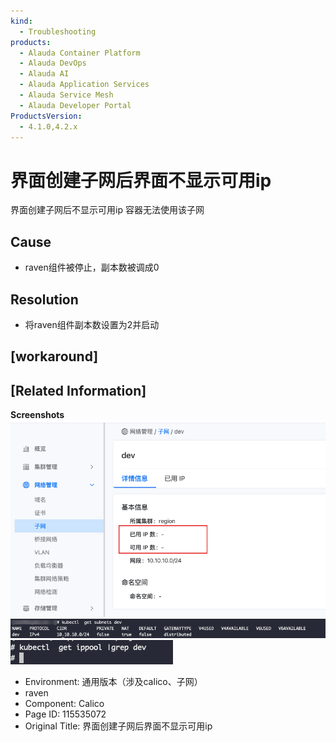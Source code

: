 ```yaml
---
kind:
  - Troubleshooting
products:
  - Alauda Container Platform
  - Alauda DevOps
  - Alauda AI
  - Alauda Application Services
  - Alauda Service Mesh
  - Alauda Developer Portal
ProductsVersion:
  - 4.1.0,4.2.x
---
```

<!-- A type of document that involves encountering a fault, diagnosing it, performing root cause analysis, and providing solutions. -->

# 界面创建子网后界面不显示可用ip

界面创建子网后不显示可用ip 容器无法使用该子网

## Cause
- raven组件被停止，副本数被调成0

## Resolution
- 将raven组件副本数设置为2并启动

## [workaround]

## [Related Information]
**Screenshots**
![](assets/jie-mian-chuang-jian-zi-wang-hou-jie-mian-bu-xian-shi-ke-yong-ip/image2022-6-14_17-23-59.png)
![](assets/jie-mian-chuang-jian-zi-wang-hou-jie-mian-bu-xian-shi-ke-yong-ip/image2022-6-14_17-24-42.png)
![](assets/jie-mian-chuang-jian-zi-wang-hou-jie-mian-bu-xian-shi-ke-yong-ip/image2022-6-14_17-26-23.png)
- Environment: 通用版本（涉及calico、子网）
- raven
- Component: Calico
- Page ID: 115535072
- Original Title: 界面创建子网后界面不显示可用ip
